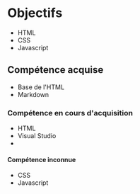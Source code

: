 # Objectifs

- HTML
- CSS
- Javascript

## Compétence acquise

- Base de l'HTML
- Markdown

### Compétence en cours d'acquisition

- HTML
- Visual Studio
-

#### Compétence inconnue

- CSS
- Javascript



